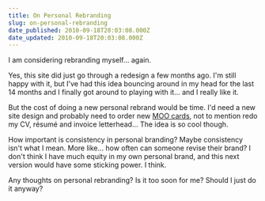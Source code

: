 ```yaml
---
title: On Personal Rebranding
slug: on-personal-rebranding
date_published: 2010-09-18T20:03:08.000Z
date_updated: 2010-09-18T20:03:08.000Z
---
```


I am considering rebranding myself... again.

Yes, this site did just go through a redesign a few months ago. I'm still happy with it, but I've had this idea bouncing around in my head for the last 14 months and I finally got around to playing with it... and I really like it.

But the cost of doing a new personal rebrand would be time. I'd need a new site design and probably need to order new [MOO cards](http://moo.com), not to mention redo my CV, résumé and invoice letterhead... The idea is so cool though.

How important is consistency in personal branding? Maybe consistency isn't what I mean. More like... how often can someone revise their brand? I don't think I have much equity in my own personal brand, and this next version would have some sticking power. I think.

Any thoughts on personal rebranding? Is it too soon for me? Should I just do it anyway?
